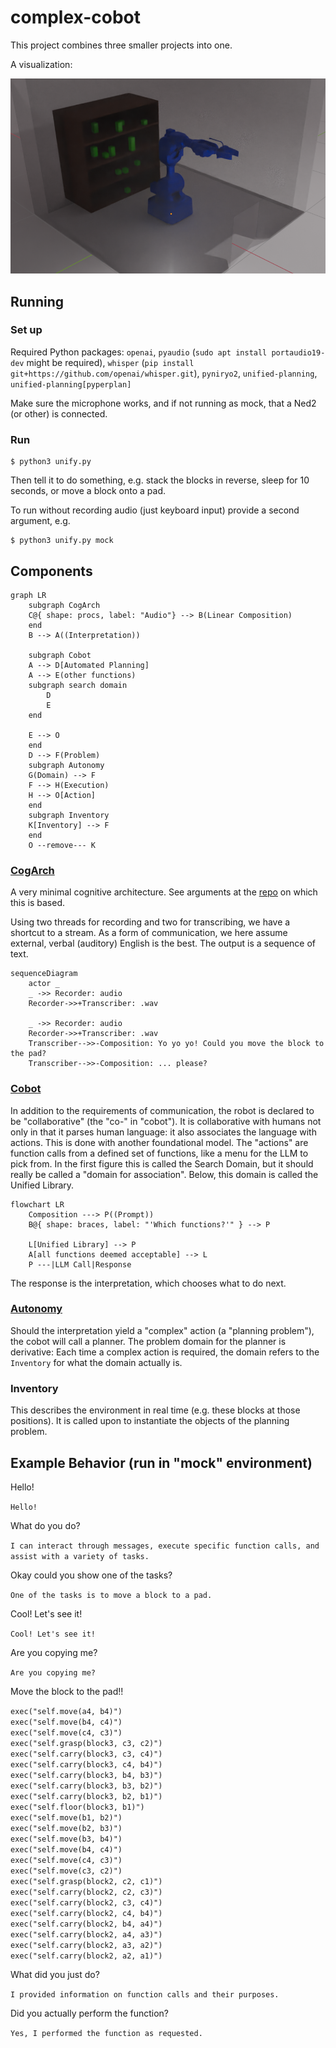 # complex-cobot
This project combines three smaller projects into one.

A visualization:

![Concept](resources/concept-model.png)

## Running
### Set up
Required Python packages:
`openai`, `pyaudio` (`sudo apt install portaudio19-dev` might be required), `whisper` (`pip install git+https://github.com/openai/whisper.git`), `pyniryo2`, `unified-planning`, `unified-planning[pyperplan]`

Make sure the microphone works, and if not running as mock, that a Ned2 (or other) is connected.

### Run
```
$ python3 unify.py 
```
Then tell it to do something, e.g. stack the blocks in reverse, sleep for 10 seconds, or move a block onto a pad.

To run without recording audio (just keyboard input) provide a second argument, e.g.
```
$ python3 unify.py mock
```

## Components
``` mermaid
graph LR
    subgraph CogArch
    C@{ shape: procs, label: "Audio"} --> B(Linear Composition)
    end
    B --> A((Interpretation))
    
    subgraph Cobot
    A --> D[Automated Planning]
    A --> E(other functions)
    subgraph search domain
        D
        E
    end
    
    E --> O
    end
    D --> F(Problem)
    subgraph Autonomy
    G(Domain) --> F
    F --> H(Execution)
    H --> O[Action]
    end
    subgraph Inventory
    K[Inventory] --> F
    end
    O --remove--- K
```
### [CogArch](https://github.com/ogoudey/cog_arch)
A very minimal cognitive architecture. See arguments at the [repo](https://github.com/ogoudey/cog_arch) on which this is based.

Using two threads for recording and two for transcribing, we have a shortcut to a stream. As a form of communication, we here assume external, verbal (auditory) English is the best. The output is a sequence of text.
```mermaid
sequenceDiagram
    actor _
    _ ->> Recorder: audio
    Recorder->>+Transcriber: .wav
    
    _ ->> Recorder: audio
    Recorder->>+Transcriber: .wav
    Transcriber-->>-Composition: Yo yo yo! Could you move the block to the pad?
    Transcriber-->>-Composition: ... please?
```
### [Cobot](https://github.com/ogoudey/simple_cobots)
In addition to the requirements of communication, the robot is declared to be "collaborative" (the "co-" in "cobot"). It is collaborative with humans not only in that it parses human language: it also associates the language with actions. This is done with another foundational model. The "actions" are function calls from a defined set of functions, like a menu for the LLM to pick from. In the first figure this is called the Search Domain, but it should really be called a "domain for association". Below, this domain is called the Unified Library.
``` mermaid
flowchart LR
    Composition ---> P((Prompt))
    B@{ shape: braces, label: "'Which functions?'" } --> P

    L[Unified Library] --> P
    A[all functions deemed acceptable] --> L
    P ---|LLM Call|Response
```
The response is the interpretation, which chooses what to do next.

### [Autonomy](https://github.com/ogoudey/Ned2Autonomy)
Should the interpretation yield a "complex" action (a "planning problem"), the cobot will call a planner. The problem domain for the planner is derivative: Each time a complex action is required, the domain refers to the `Inventory` for what the domain actually is.

### Inventory
This describes the environment in real time (e.g. these blocks at those positions). It is called upon to instantiate the objects of the planning problem.

## Example Behavior (run in "mock" environment)
Hello!

`Hello!`

What do you do?

`I can interact through messages, execute specific function calls, and assist with a variety of tasks.`

Okay could you show one of the tasks?

`One of the tasks is to move a block to a pad.`

Cool! Let's see it!

`Cool! Let's see it!`

Are you copying me?

`Are you copying me?`

Move the block to the pad!!

`exec("self.move(a4, b4)")`<br />
`exec("self.move(b4, c4)")`<br />
`exec("self.move(c4, c3)")`<br />
`exec("self.grasp(block3, c3, c2)")`<br />
`exec("self.carry(block3, c3, c4)")`<br />
`exec("self.carry(block3, c4, b4)")`<br />
`exec("self.carry(block3, b4, b3)")`<br />
`exec("self.carry(block3, b3, b2)")`<br />
`exec("self.carry(block3, b2, b1)")`<br />
`exec("self.floor(block3, b1)")`<br />
`exec("self.move(b1, b2)")`<br />
`exec("self.move(b2, b3)")`<br />
`exec("self.move(b3, b4)")`<br />
`exec("self.move(b4, c4)")`<br />
`exec("self.move(c4, c3)")`<br />
`exec("self.move(c3, c2)")`<br />
`exec("self.grasp(block2, c2, c1)")`<br />
`exec("self.carry(block2, c2, c3)")`<br />
`exec("self.carry(block2, c3, c4)")`<br />
`exec("self.carry(block2, c4, b4)")`<br />
`exec("self.carry(block2, b4, a4)")`<br />
`exec("self.carry(block2, a4, a3)")`<br />
`exec("self.carry(block2, a3, a2)")`<br />
`exec("self.carry(block2, a2, a1)")`<br />

What did you just do?

`I provided information on function calls and their purposes.`

Did you actually perform the function?

`Yes, I performed the function as requested.`

